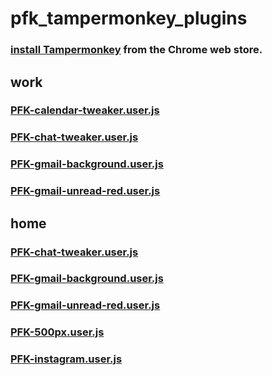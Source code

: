 # pfk_tampermonkey_plugins

### [install Tampermonkey](https://chrome.google.com/webstore/detail/tampermonkey/dhdgffkkebhmkfjojejmpbldmpobfkfo?utm_source=chrome-ntp-icon) from the Chrome web store.

## work

### [PFK-calendar-tweaker.user.js](https://github.com/flipk/pfk_tampermonkey_plugins/raw/main/PFK-calendar-tweaker.user.js)
### [PFK-chat-tweaker.user.js](https://github.com/flipk/pfk_tampermonkey_plugins/raw/main/PFK-chat-tweaker.user.js)
### [PFK-gmail-background.user.js](https://github.com/flipk/pfk_tampermonkey_plugins/raw/main/PFK-gmail-background.user.js)
### [PFK-gmail-unread-red.user.js](https://github.com/flipk/pfk_tampermonkey_plugins/raw/main/PFK-gmail-unread-red.user.js)

## home

### [PFK-chat-tweaker.user.js](https://github.com/flipk/pfk_tampermonkey_plugins/raw/main/PFK-chat-tweaker.user.js)
### [PFK-gmail-background.user.js](https://github.com/flipk/pfk_tampermonkey_plugins/raw/main/PFK-gmail-background.user.js)
### [PFK-gmail-unread-red.user.js](https://github.com/flipk/pfk_tampermonkey_plugins/raw/main/PFK-gmail-unread-red.user.js)
### [PFK-500px.user.js](https://github.com/flipk/pfk_tampermonkey_plugins/raw/attempts/PFK-500px.user.js)
### [PFK-instagram.user.js](https://github.com/flipk/pfk_tampermonkey_plugins/raw/main/PFK-instagram.user.js)

